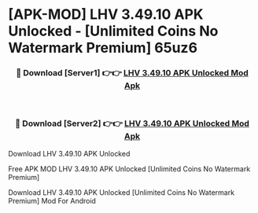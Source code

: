 # [APK-MOD] LHV 3.49.10 APK Unlocked - [Unlimited Coins No Watermark Premium] 65uz6



<div align="center">
<h3>🔴 Download [Server1] 👉👉 <a href="https://momento.my/?title=LHV_3.49.10_APK_Unlocked">LHV 3.49.10 APK Unlocked Mod Apk</a></h3><br>

<h3>🔴 Download [Server2] 👉👉 <a href="https://momento.my/?title=LHV_3.49.10_APK_Unlocked">LHV 3.49.10 APK Unlocked Mod Apk</a></h3>
</div>



Download LHV 3.49.10 APK Unlocked 

Free APK MOD LHV 3.49.10 APK Unlocked [Unlimited Coins No Watermark Premium]

Download LHV 3.49.10 APK Unlocked [Unlimited Coins No Watermark Premium] Mod For Android

